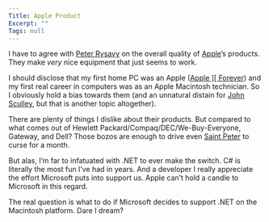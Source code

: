```yaml
---
Title: Apple Product
Excerpt: ""
Tags: null
---
```

<div>
<p>I have to agree with <a href="http://www.kstati.com/tabula/archive/2004/01/28/1106.aspx" target=_blank>Peter Rysavy</a> on the overall quality of <a href="http://www.apple.com/" target=_blank>Apple</a>&#8217;s products. They make <i><span>very</span></i> nice equipment that just seems to work.</p>
<p>I should disclose that my first home PC was an Apple (<a href="http://members.aol.com/ljsilicon/" target=_blank>Apple ][ Forever</a>) and my first real career in computers was as an Apple Macintosh technician. So I obviously hold a bias towards them (and an unnatural distain for <a href="http://en.wikipedia.org/wiki/John_Sculley" target=_blank>John Sculley</a>, but that is another topic altogether).</p>
<p>There are plenty of things I dislike about their products. But compared to what comes out of Hewlett Packard/Compaq/DEC/We-Buy-Everyone, Gateway, and Dell? Those bozos are enough to drive even <a href="http://www.acahome.org/deus/peter/peter.jpg" target=_blank>Saint Peter</a> to curse for a month.</p>
<p>But alas, I&#8217;m far to infatuated with .NET to ever make the switch. C# is literally the most fun I&#8217;ve had in years. And a developer I really appreciate the effort Microsoft puts into support us. Apple can&#8217;t hold a candle to Microsoft in this regard.</p>
<p>The real question is what to do if Microsoft decides to support .NET on the Macintosh platform. Dare I dream?</p></div>
